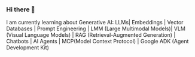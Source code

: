 ### Hi there 👋
I am currently learning about Generative AI:  LLMs|  Embeddings | Vector Databases | Prompt Engineering | LMM (Large Multimodal Models)| VLM (Visual Language Models) | RAG (Retrieval-Augmented Generation) | Chatbots | AI Agents | MCP(Model Context Protocol) | Google ADK (Agent Development Kit)
<!--
**estelacode/estelacode** is a ✨ _special_ ✨ repository because its `README.md` (this file) appears on your GitHub profile.

Here are some ideas to get you started:

- 🔭 I’m currently working on ...
- 🌱 I’m currently learning ...
- 👯 I’m looking to collaborate on ...
- 🤔 I’m looking for help with ...
- 💬 Ask me about ...
- 📫 How to reach me: ...
- 😄 Pronouns: ...
- ⚡ Fun fact: ...
-->
